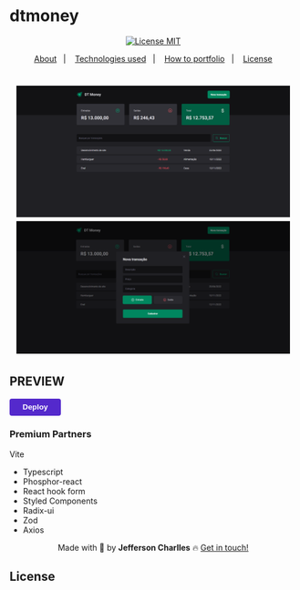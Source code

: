# dtmoney


<div align="center">
  <a href="https://opensource.org/licenses/MIT"><img alt="License MIT" src="https://img.shields.io/badge/license-MIT-brightgreen"></a>
</div>

<p align="center">
  <a href="#interrobang-what-is-inter">About</a>&nbsp;&nbsp;&nbsp;|&nbsp;&nbsp;&nbsp;
  <a href="#technologies">Technologies used</a>&nbsp;&nbsp;&nbsp;|&nbsp;&nbsp;&nbsp;
  <a href="#construction_worker-how-to-use-developing">How to portfolio</a>&nbsp;&nbsp;&nbsp;|&nbsp;&nbsp;&nbsp;
  <a href="#key-license">License</a>
</p>
<h1 align="center">
  <img alt="YourFinance" title="#YourFinance" src="./screen/luq1OlNS2b.png" width="480"/>
  <img alt="YourFinance" title="#YourFinance" src="./screen/VMUMsV1zKT.png" width="480"/>
</h1>

## PREVIEW
<button style="
    background:#5429cc;
    border:none;
    border-radius: 4px;
    width: 90px;
    height: 30px"><a style="text-decoration:none;color:white;font-weight:bold;" 
    href="#"
    >Deploy</a></button>


### Premium Partners

Vite
- Typescript
- Phosphor-react
- React hook form
- Styled Components
- Radix-ui
- Zod
- Axios


<div align='center'>
  Made with 💚  by <strong>Jefferson Charlles</strong> 🔥
  <a href='https://www.linkedin.com/in/jeffersoncharlles/'>Get in touch!</a>
</div>

## License

